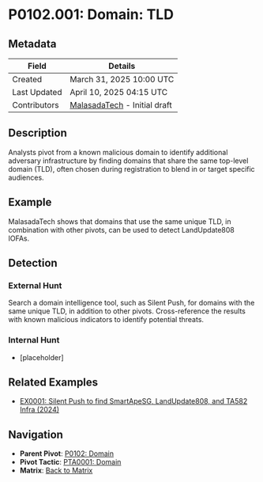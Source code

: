 # P0102.001: Domain: TLD

## Metadata
| Field          | Details                                      |
|----------------|----------------------------------------------|
| Created        | March 31, 2025 10:00 UTC                    |
| Last Updated   | April 10, 2025 04:15 UTC                  |
| Contributors   | [MalasadaTech](../contributors.md#malasadatech) - Initial draft |

## Description
Analysts pivot from a known malicious domain to identify additional adversary infrastructure by finding domains that share the same top-level domain (TLD), often chosen during registration to blend in or target specific audiences.

## Example
MalasadaTech shows that domains that use the same unique TLD, in combination with other pivots, can be used to detect LandUpdate808 IOFAs.

## Detection

### External Hunt
Search a domain intelligence tool, such as Silent Push, for domains with the same unique TLD, in addition to other pivots. Cross-reference the results with known malicious indicators to identify potential threats.

### Internal Hunt
- [placeholder]

## Related Examples
- [EX0001: Silent Push to find SmartApeSG, LandUpdate808, and TA582 Infra (2024)](../examples/EX0001.md)

## Navigation
- **Parent Pivot**: [P0102: Domain](P0102.md)
- **Pivot Tactic**: [PTA0001: Domain](../pivot-tactics/PTA0001/main.md)
- **Matrix**: [Back to Matrix](../matrix.md)